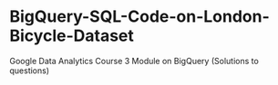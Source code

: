 # BigQuery-SQL-Code-on-London-Bicycle-Dataset
Google Data Analytics Course 3 Module on BigQuery (Solutions to questions)
